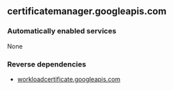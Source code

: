 ## certificatemanager.googleapis.com

### Automatically enabled services

None

### Reverse dependencies

* [workloadcertificate.googleapis.com](../workloadcertificate.googleapis.com/)
